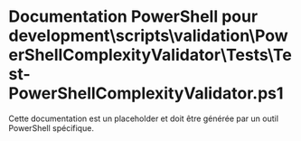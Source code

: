 # Documentation PowerShell pour development\scripts\validation\PowerShellComplexityValidator\Tests\Test-PowerShellComplexityValidator.ps1

Cette documentation est un placeholder et doit être générée par un outil PowerShell spécifique.
